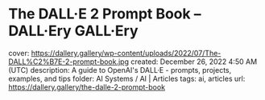 # The DALL·E 2 Prompt Book – DALL·Ery GALL·Ery

cover: https://dallery.gallery/wp-content/uploads/2022/07/The-DALL%C2%B7E-2-prompt-book.jpg
created: December 26, 2022 4:50 AM (UTC)
description: A guide to OpenAI's DALL·E - prompts, projects, examples, and tips
folder: AI Systems / AI | Articles
tags: ai, articles
url: https://dallery.gallery/the-dalle-2-prompt-book